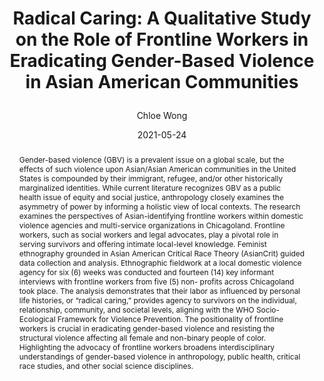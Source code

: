 ---
author: Chloe Wong 
title: |
    Radical Caring: A Qualitative Study on the Role of Frontline Workers in Eradicating Gender-Based Violence in Asian American Communities  
date: 2021-05-24
abstract: Gender-based violence (GBV) is a prevalent issue on a global scale, but the effects of such violence upon Asian/Asian American communities in the United States is compounded by their immigrant, refugee, and/or other historically marginalized identities. While current literature recognizes GBV as a public health issue of equity and social justice, anthropology closely examines the asymmetry of power by informing a holistic view of local contexts. The research examines the perspectives of Asian-identifying frontline workers within domestic violence agencies and multi-service organizations in Chicagoland. Frontline workers, such as social workers and legal advocates, play a pivotal role in serving survivors and offering intimate local-level knowledge. Feminist ethnography grounded in Asian American Critical Race Theory (AsianCrit) guided data collection and analysis. Ethnographic fieldwork at a local domestic violence agency for six (6) weeks was conducted and fourteen (14) key informant interviews with frontline workers from five (5) non- profits across Chicagoland took place. The analysis demonstrates that their labor as influenced by personal life histories, or “radical caring,” provides agency to survivors on the individual, relationship, community, and societal levels, aligning with the WHO Socio-Ecological Framework for Violence Prevention. The positionality of frontline workers is crucial in eradicating gender-based violence and resisting the structural violence affecting all female and non-binary people of color. Highlighting the advocacy of frontline workers broadens interdisciplinary understandings of gender-based violence in anthropology, public health, critical race studies, and other social science disciplines.
major: Anthropology, Global Health Studies, Asian American Studies 
senior_thesis: yes
our_funding: no
faculty_advisor: Shalini Shankar
college: "Weinberg College of Arts and Sciences"
doi: 10.21985/n2-49ff-d293
subject: "Social Sciences"
---